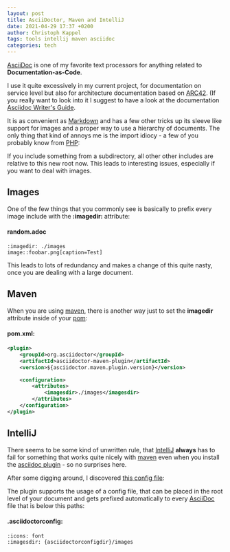```yaml
---
layout: post
title: AsciiDoctor, Maven and IntelliJ
date: 2021-04-29 17:37 +0200
author: Christoph Kappel
tags: tools intellij maven asciidoc
categories: tech
---
```

[AsciiDoc][1] is one of my favorite text processors for anything related to **Documentation-as-Code**.

I use it quite excessively in my current project, for documentation on service level but also for
architecture documentation based on [ARC42][2].
(If you really want to look into it I suggest to have a look at the documentation
[Asciidoc Writer's Guide][3].

It is as convenient as [Markdown][4] and has a few other tricks up its sleeve like support for
images and a proper way to use a hierarchy of documents. The only thing that kind of annoys me
is the import idiocy - a few of you probably know from [PHP][5]:

If you include something from a subdirectory, all other other includes are relative
to this new root now. This leads to interesting issues, especially if you want to deal with images.

Images
----
One of the few things that you commonly see is basically to prefix every image include with the
**:imagedir:** attribute:

#### **random.adoc**
```adoc
:imagedir: ./images
image::foobar.png[caption=Test]
```

This leads to lots of redundancy and makes a change of this quite nasty, once you are dealing
with a large document.

Maven
----
When you are using [maven][6], there is another way just to set the
**imagedir** attribute inside of your [pom][7]:

#### **pom.xml:**
```xml
<plugin>
    <groupId>org.asciidoctor</groupId>
    <artifactId>asciidoctor-maven-plugin</artifactId>
    <version>${asciidoctor.maven.plugin.version}</version>

    <configuration>
        <attributes>
            <imagesdir>./images</imagesdir>
        </attributes>
    </configuration>
</plugin>
```

IntelliJ
----
There seems to be some kind of unwritten rule, that [IntelliJ][8] **always** has to fail for
something that works quite nicely with [maven][6] even when you install the [asciidoc plugin][9] -
so no surprises here.

After some digging around, I discovered [this config file][10]:

The plugin supports the usage of a config file, that can be placed in the root level of your
document and gets prefixed automatically to every [AsciiDoc][1] file that
is below this paths:

#### **.asciidoctorconfig:**
```adoc
:icons: font
:imagesdir: {asciidoctorconfigdir}/images
```

[1]: https://asciidoctor.org/
[2]: https://arc42.org/
[3]: https://asciidoctor.org/docs/asciidoc-writers-guide/
[4]: https://daringfireball.net/projects/markdown/
[5]: https://www.php.net/
[6]: https://maven.apache.org/
[7]: https://maven.apache.org/pom.html
[8]: https://www.jetbrains.com/idea/
[9]: https://plugins.jetbrains.com/plugin/7391-asciidoc
[10]: https://intellij-asciidoc-plugin.ahus1.de/docs/users-guide/features/advanced/asciidoctorconfig-file.html